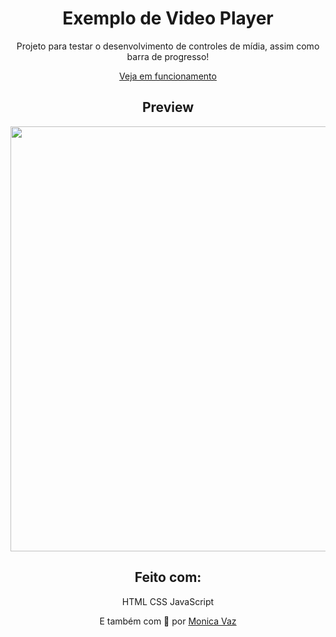 <div align="center">

# Exemplo de Video Player

Projeto para testar o desenvolvimento de controles de mídia, assim como barra de progresso!

[Veja em funcionamento](https://m0nicavaz.github.io/VideoPlayer)

## Preview

<img src="https://github.com/M0nicaVaz/VideoPlayer/blob/master/assets/images/preview.gif?raw=true" width="680px" >

## Feito com:

HTML
CSS
JavaScript

E também com 💜 por <a href="https://www.linkedin.com/in/monica-vaz/"> Monica Vaz </a>

</div>
